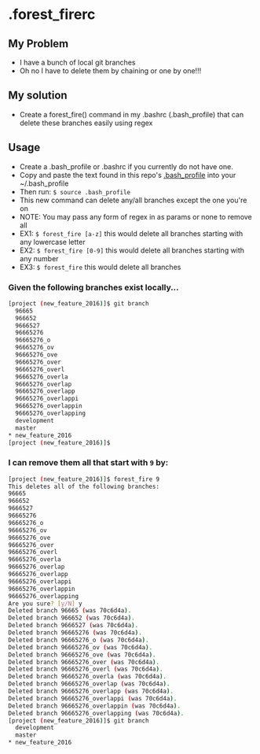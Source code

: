 # .forest_firerc

## My Problem
* I have a bunch of local git branches
* Oh no I have to delete them by chaining or one by one!!!

## My solution
* Create a forest_fire() command in my .bashrc (.bash_profile) that can delete these branches easily using regex

## Usage
* Create a .bash_profile or .bashrc if you currently do not have one.
* Copy and paste the text found in this repo's [.bash_profile](https://github.com/teebash/.forest_firerc/blob/master/.bash_profile) into your ~/.bash_profile
* Then run: `$ source .bash_profile`
* This new command can delete any/all branches except the one you're on
* NOTE: You may pass any form of regex in as params or none to remove all
 * EX1: `$ forest_fire [a-z]` this would delete all branches starting with any lowercase letter
 * EX2: `$ forest_fire [0-9]` this would delete all branches starting with any number
 * EX3: `$ forest_fire` this would delete all branches

### Given the following branches exist locally...
```sh
[project (new_feature_2016)]$ git branch
  96665
  966652
  9666527
  96665276
  96665276_o
  96665276_ov
  96665276_ove
  96665276_over
  96665276_overl
  96665276_overla
  96665276_overlap
  96665276_overlapp
  96665276_overlappi
  96665276_overlappin
  96665276_overlapping
  development
  master
* new_feature_2016
[project (new_feature_2016)]$
```
### I can remove them all that start with `9` by:
```sh
[project (new_feature_2016)]$ forest_fire 9
This deletes all of the following branches:
96665
966652
9666527
96665276
96665276_o
96665276_ov
96665276_ove
96665276_over
96665276_overl
96665276_overla
96665276_overlap
96665276_overlapp
96665276_overlappi
96665276_overlappin
96665276_overlapping
Are you sure? [y/N] y
Deleted branch 96665 (was 70c6d4a).
Deleted branch 966652 (was 70c6d4a).
Deleted branch 9666527 (was 70c6d4a).
Deleted branch 96665276 (was 70c6d4a).
Deleted branch 96665276_o (was 70c6d4a).
Deleted branch 96665276_ov (was 70c6d4a).
Deleted branch 96665276_ove (was 70c6d4a).
Deleted branch 96665276_over (was 70c6d4a).
Deleted branch 96665276_overl (was 70c6d4a).
Deleted branch 96665276_overla (was 70c6d4a).
Deleted branch 96665276_overlap (was 70c6d4a).
Deleted branch 96665276_overlapp (was 70c6d4a).
Deleted branch 96665276_overlappi (was 70c6d4a).
Deleted branch 96665276_overlappin (was 70c6d4a).
Deleted branch 96665276_overlapping (was 70c6d4a).
[project (new_feature_2016)]$ git branch
  development
  master
* new_feature_2016
```

